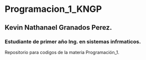 # Programacion_1_KNGP
## Kevin Nathanael Granados Perez.
### Estudiante de primer año Ing. en sistemas infrmaticos.


Repositorio para codigos de la materia Programación_1.
